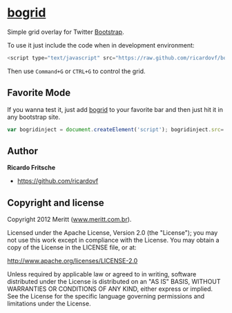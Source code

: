 [bogrid](http://twitter.github.com/bogrid)
=================

Simple grid overlay for Twitter [Bootstrap](https://github.com/twitter/bootstrap).

To use it just include the code when in development environment:

`````javascript
<script type="text/javascript" src="https://raw.github.com/ricardovf/bogrid/master/bogrid.js"></script>
`````

Then use `Command+G` or `CTRL+G` to control the grid.

Favorite Mode
-------

If you wanna test it, just add <a href="javascript: var bogridinject = document.createElement('script'); bogridinject.src='https://raw.github.com/ricardovf/bogrid/master/bogrid.js'; document.body.appendChild(bogridinject)">bogrid</a> to your favorite bar and then just hit it in any bootstrap site.

`````javascript
var bogridinject = document.createElement('script'); bogridinject.src='https://raw.github.com/ricardovf/bogrid/master/bogrid.js'; document.body.appendChild(bogridinject)
`````

Author
-------

**Ricardo Fritsche**

+ https://github.com/ricardovf



Copyright and license
---------------------

Copyright 2012 Meritt (www.meritt.com.br).

Licensed under the Apache License, Version 2.0 (the "License");
you may not use this work except in compliance with the License.
You may obtain a copy of the License in the LICENSE file, or at:

   http://www.apache.org/licenses/LICENSE-2.0

Unless required by applicable law or agreed to in writing, software
distributed under the License is distributed on an "AS IS" BASIS,
WITHOUT WARRANTIES OR CONDITIONS OF ANY KIND, either express or implied.
See the License for the specific language governing permissions and
limitations under the License.